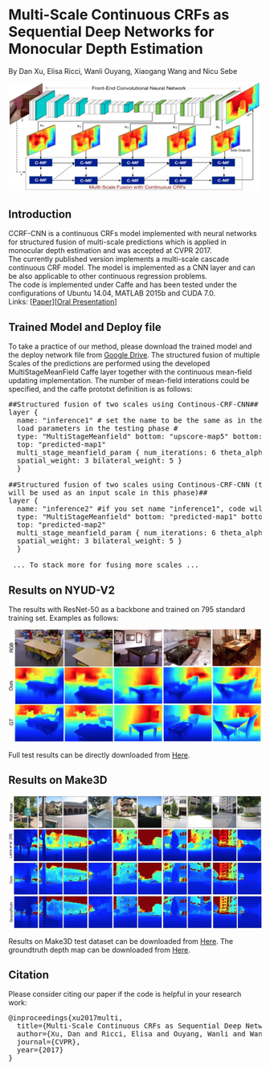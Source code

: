 # Multi-Scale Continuous CRFs as Sequential Deep Networks for Monocular Depth Estimation
By Dan Xu, Elisa Ricci, Wanli Ouyang, Xiaogang Wang and Nicu Sebe

<p align="center">
  <img src="examples/images/framework.jpg" width="800"/>
</p>

## Introduction
CCRF-CNN is a continuous CRFs model implemented with neural networks for structured fusion of multi-scale predictions which is applied in monocular depth estimation and was accepted at CVPR 2017. </br>
The currently published version implements a multi-scale cascade continuous CRF model. The model is implemented as a CNN layer and can be also applicable to other continuous regression problems. </br>
The code is implemented under Caffe and has been tested under the configurations of Ubuntu 14.04, MATLAB 2015b and CUDA 7.0.</br>
Links: [<a href='https://arxiv.org/pdf/1704.02157.pdf'>Paper</a>][<a href='https://youtu.be/4mdqh6YGhgE'>Oral Presentation</a>]
## Trained Model and Deploy file 
To take a practice of our method, please download the trained model and the deploy network file from 
<a href="https://drive.google.com/open?id=0ByWGxNo3TouJRDFPdWF4UWFubVk">Google Drive</a>.
The structured fusion of multiple Scales of the predictions are performed using the developed MultiStageMeanField Caffe layer together with the continuous mean-field updating implementation. The number of mean-field interations could be specified, and the caffe prototxt definition is as follows:
<pre>##Structured fusion of two scales using Continous-CRF-CNN##
layer {
  name: "inference1" # set the name to be the same as in the training phase to 
  load parameters in the testing phase #
  type: "MultiStageMeanfield" bottom: "upscore-map5" bottom: "upscore-map4" bottom: "data" 
  top: "predicted-map1"
  multi_stage_meanfield_param { num_iterations: 6 theta_alpha: 22 theta_beta: 1 theta_gamma: 1 
  spatial_weight: 3 bilateral_weight: 5 } 
  }
  
##Structured fusion of two scales using Continous-CRF-CNN (the output of inference 1 
will be used as an input scale in this phase)##
layer {
  name: "inference2" #if you set name "inference1", code will load parameters from caffemodel#
  type: "MultiStageMeanfield" bottom: "predicted-map1" bottom: "upscore-map3" bottom: "data" 
  top: "predicted-map2"
  multi_stage_meanfield_param { num_iterations: 6 theta_alpha: 22 theta_beta: 1 theta_gamma: 1 
  spatial_weight: 3 bilateral_weight: 5 } 
  }
  
 ... To stack more for fusing more scales ...</pre>
 
## Results on NYUD-V2
The results with ResNet-50 as a backbone and trained on 795 standard training set. 
Examples as follows:
<p align="center">
  <img src="examples/images/nyu_results.png" width="750"/>
</p>
Full test results can be directly downloaded from <a href='https://drive.google.com/drive/folders/1urvpMZ-_sVToiowVDFZzDAefJlqlB_oC?usp=sharing'>Here</a>.
 
## Results on Make3D
<p align="center">
  <img src="examples/images/make3D.jpg" width="850"/>
</p>
Results on Make3D test dataset can be downloaded from <a href='https://drive.google.com/drive/folders/12yV3j4h86bR4yXjJuEXFMUzi9YJXO-hB?usp=sharing'>Here</a>. 
The groundtruth depth map can be downloaded from <a href='https://drive.google.com/drive/folders/1FLDWLIu0v3rzlgJyTtyWgVcopQMCj2CR?usp=sharing'>Here</a>.

## Citation
Please consider citing our paper if the code is helpful in your research work:
<pre>@inproceedings{xu2017multi,
  title={Multi-Scale Continuous CRFs as Sequential Deep Networks for Monocular Depth Estimation},
  author={Xu, Dan and Ricci, Elisa and Ouyang, Wanli and Wang, Xiaogang and Sebe, Nicu},
  journal={CVPR},
  year={2017}
}</pre>

